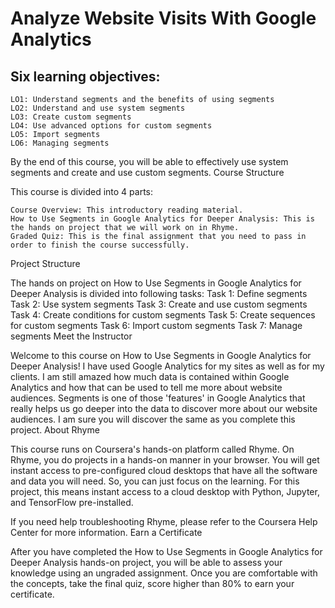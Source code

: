 # Analyze Website Visits With Google Analytics

## Six learning objectives:

    LO1: Understand segments and the benefits of using segments  
    LO2: Understand and use system segments
    LO3: Create custom segments
    LO4: Use advanced options for custom segments
    LO5: Import segments
    LO6: Managing segments

By the end of this course, you will be able to effectively use system segments and create and use custom segments.
Course Structure

This course is divided into 4 parts:

    Course Overview: This introductory reading material.
    How to Use Segments in Google Analytics for Deeper Analysis: This is the hands on project that we will work on in Rhyme.
    Graded Quiz: This is the final assignment that you need to pass in order to finish the course successfully.

Project Structure

The hands on project on How to Use Segments in Google Analytics for Deeper Analysis is divided into following tasks:
Task 1: Define segments
Task 2: Use system segments
Task 3: Create and use custom segments
Task 4: Create conditions for custom segments
Task 5: Create sequences for custom segments
Task 6: Import custom segments
Task 7: Manage segments
Meet the Instructor

Welcome to this course on How to Use Segments in Google Analytics for Deeper Analysis! I have used Google Analytics for my sites as well as for my clients. I am still amazed how much data is contained within Google Analytics and how that can be used to tell me more about website audiences. Segments is one of those 'features' in Google Analytics that really helps us go deeper into the data to discover more about our website audiences. I am sure you will discover the same as you complete this project. 
About Rhyme

This course runs on Coursera's hands-on platform called Rhyme. On Rhyme, you do projects in a hands-on manner in your browser. You will get instant access to pre-configured cloud desktops that have all the software and data you will need. So, you can just focus on the learning. For this project, this means instant access to a cloud desktop with Python, Jupyter, and TensorFlow pre-installed.

If you need help troubleshooting Rhyme, please refer to the Coursera Help Center for more information.
Earn a Certificate

After you have completed the How to Use Segments in Google Analytics for Deeper Analysis hands-on project, you will be able to assess your knowledge using an ungraded assignment. Once you are comfortable with the concepts, take the final quiz, score higher than 80% to earn your certificate.

